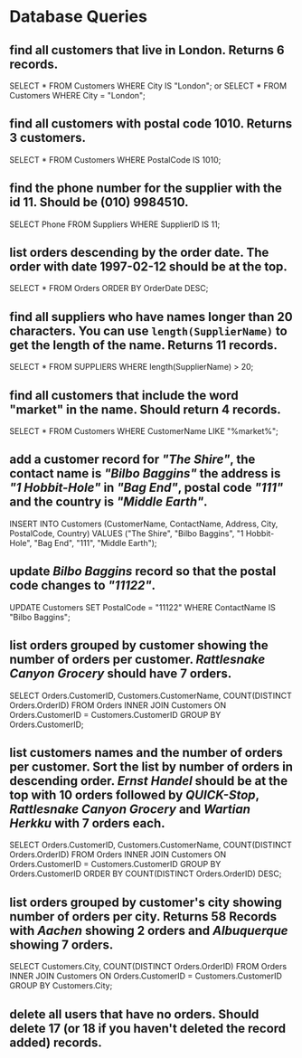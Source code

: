 # Database Queries

## find all customers that live in London. Returns 6 records.
SELECT * FROM Customers WHERE City IS "London";
or 
SELECT * FROM Customers WHERE City = "London";

## find all customers with postal code 1010. Returns 3 customers.
SELECT * FROM Customers WHERE PostalCode IS 1010;

## find the phone number for the supplier with the id 11. Should be (010) 9984510.
SELECT Phone FROM Suppliers WHERE SupplierID IS 11;

## list orders descending by the order date. The order with date 1997-02-12 should be at the top.
SELECT * FROM Orders ORDER BY OrderDate DESC;

## find all suppliers who have names longer than 20 characters. You can use `length(SupplierName)` to get the length of the name. Returns 11 records.
SELECT * FROM SUPPLIERS WHERE length(SupplierName) > 20;

## find all customers that include the word "market" in the name. Should return 4 records.
SELECT * FROM Customers WHERE CustomerName LIKE "%market%";


## add a customer record for _"The Shire"_, the contact name is _"Bilbo Baggins"_ the address is _"1 Hobbit-Hole"_ in _"Bag End"_, postal code _"111"_ and the country is _"Middle Earth"_.
INSERT INTO Customers (CustomerName, ContactName, Address, City, PostalCode, Country)
VALUES ("The Shire", "Bilbo Baggins", "1 Hobbit-Hole", "Bag End", "111", "Middle Earth");

## update _Bilbo Baggins_ record so that the postal code changes to _"11122"_.
UPDATE Customers 
SET PostalCode = "11122"
WHERE ContactName IS "Bilbo Baggins";

## list orders grouped by customer showing the number of orders per customer. _Rattlesnake Canyon Grocery_ should have 7 orders.
SELECT Orders.CustomerID, Customers.CustomerName, COUNT(DISTINCT Orders.OrderID)
FROM Orders
INNER JOIN Customers ON Orders.CustomerID = Customers.CustomerID
GROUP BY Orders.CustomerID;

## list customers names and the number of orders per customer. Sort the list by number of orders in descending order. _Ernst Handel_ should be at the top with 10 orders followed by _QUICK-Stop_, _Rattlesnake Canyon Grocery_ and _Wartian Herkku_ with 7 orders each.
SELECT Orders.CustomerID, Customers.CustomerName, COUNT(DISTINCT Orders.OrderID)
FROM Orders
INNER JOIN Customers ON Orders.CustomerID = Customers.CustomerID
GROUP BY Orders.CustomerID
ORDER BY COUNT(DISTINCT Orders.OrderID) DESC;

## list orders grouped by customer's city showing number of orders per city. Returns 58 Records with _Aachen_ showing 2 orders and _Albuquerque_ showing 7 orders.
SELECT Customers.City, COUNT(DISTINCT Orders.OrderID)
FROM Orders
INNER JOIN Customers ON Orders.CustomerID = Customers.CustomerID
GROUP BY Customers.City;

## delete all users that have no orders. Should delete 17 (or 18 if you haven't deleted the record added) records.



